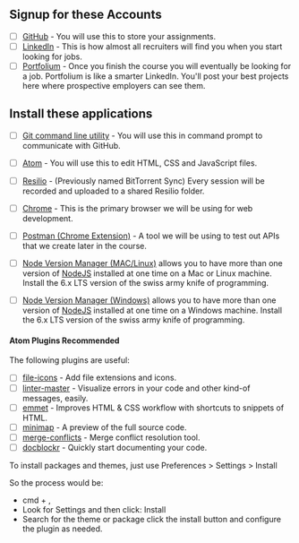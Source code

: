 ## Signup for these Accounts
* [ ] [GitHub](https://www.github.com) - You will use this to store your assignments.
* [ ] [LinkedIn](https://www.linkedin.com) - This is how almost all recruiters will find you when you start looking for jobs.
* [ ] [Portfolium](https://www.portfolium.com) - Once you finish the course you will eventually be looking for a job. Portfolium is like a smarter LinkedIn. You'll post your best projects here where prospective employers can see them.

## Install these applications
* [ ] [Git command line utility](https://www.git-scm.com) - You will use this in command prompt to communicate with GitHub.
* [ ] [Atom](https://atom.io/) - You will use this to edit HTML, CSS and JavaScript files.
* [ ] [Resilio](https://www.getsync.com/) - (Previously named BitTorrent Sync) Every session will be recorded and uploaded to a shared Resilio folder.
* [ ] [Chrome](https://www.google.com/chrome/) - This is the primary browser we will be using for web development.
* [ ] [Postman (Chrome Extension)](https://www.getpostman.com/) - A tool we will be using to test out APIs that we create later in the course.
* [ ] [Node Version Manager (MAC/Linux)](https://github.com/creationix/nvm#install-script) allows you to have more than one version of [NodeJS](https://www.nodejs.org/) installed at one time on a Mac or Linux machine.  Install the 6.x LTS version of the swiss army knife of programming.
* [ ] [Node Version Manager (Windows)](https://github.com/coreybutler/nvm-windows) allows you to have more than one version of [NodeJS](https://www.nodejs.org/) installed at one time on a Windows machine.  Install the 6.x LTS version of the swiss army knife of programming.


#### Atom Plugins Recommended

The following plugins are useful:
* [ ] [file-icons](https://atom.io/packages/file-icons) - Add file extensions and icons.
* [ ] [linter-master](https://atom.io/packages/linter) - Visualize errors in your code and other kind-of messages, easily.
* [ ] [emmet](https://atom.io/packages/emmet) - Improves HTML & CSS workflow with shortcuts to snippets of HTML.
* [ ] [minimap](https://atom.io/packages/minimap) - A preview of the full source code.
* [ ] [merge-conflicts](https://atom.io/packages/merge-conflicts) - Merge conflict resolution tool.
* [ ] [docblockr](https://atom.io/packages/docblockr) - Quickly start documenting your code.

To install packages and themes, just use Preferences > Settings > Install

So the process would be:

* cmd + ,
* Look for Settings and then click: Install
* Search for the theme or package click the install button and configure the plugin as needed.
